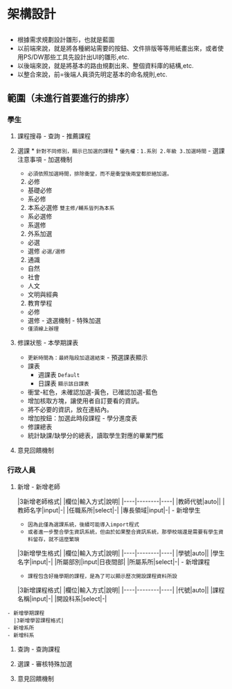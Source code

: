 # 架構設計

##
+ 根據需求規劃設計雛形，也就是藍圖
+ 以前端來說，就是將各種網站需要的按鈕、文件排版等等用紙畫出來，或者使用PS/DW那些工具先設計出UI的雛形,etc.
+ 以後端來說，就是將基本的路由規劃出來、整個資料庫的結構,etc.
+ 以整合來說，前=後端人員須先明定基本的命名規則,etc.

## 範圍（未進行首要進行的排序）

###  學生
  1. 課程搜尋
    - 查詢
    - 推薦課程

  1. 選課
    * `針對不同修別，顯示已加選的課程`
    * `優先權：1.系別 2.年級 3.加選時間`
    - 選課注意事項
    - 加選機制
      * `必須依照加選時間，排除衝堂，而不是衝堂後兩堂都拒絕加選。`
      2. 必修
        * 基礎必修
        * 系必修
      2. 本系必選修
        `雙主修/輔系皆列為本系`
        * 系必選修
        * 系選修
      2. 外系加選
        * 必選
        * 選修
          `必選/選修`
      2. 通識
        * 自然
        * 社會
        * 人文
        * 文明與經典
      2. 教育學程
        * 必修
        * 選修
    - 退選機制
    - 特殊加選
      * `僅須線上辦理`

  1. 修課狀態
    - 本學期課表
      * `更新時間為：最終階段加退選結束`
    - 預選課表顯示
      * 課表
        + 週課表 `Default`
        + 日課表 `顯示該日課表`
      * 衝堂-紅色，未確認加選-黃色，已確認加選-藍色
      * 增加核取方塊，讓使用者自訂要看的資訊。
      * 將不必要的資訊，放在連結內。
      * 增加按鈕：加選此時段課程
    - 學分進度表
      * 修課總表
      * 統計缺課/缺學分的總表，讀取學生對應的畢業門檻

  1. 意見回饋機制

### 行政人員
  1. 新增
    - 新增老師

      |3新增老師格式|
      |欄位|輸入方式|說明|
      |----|--------|----|
      |教師代號|auto||
      |教師名字|input|-|
      |任職系所|select|-|
      |專長領域|input|-|
    - 新增學生
      * `因為此僅為選課系統，後續可能導入import程式`
      * `或者進一步整合學生資訊系統，但由於如果整合資訊系統，那學校端還是需要有學生資料留存，就不這麼繁瑣`

      |3新增學生格式|
      |欄位|輸入方式|說明|
      |----|--------|----|
      |學號|auto||
      |學生名字|input|-|
      |所屬部別|input|日夜間部|
      |所屬系所|select|-|
    - 新增課程
      * `課程包含好幾學期的課程，是為了可以顯示歷次開設課程資料所設`
      
      |3新增課程格式|
      |欄位|輸入方式|說明|
      |----|--------|----|
      |代號|auto||
      |課程名稱|input|-|
      |開設科系|select|-|
      
    - 新增學期課程
      |3新增學習課程格式|
    - 新增系所
    - 新增科系

  1. 查詢
    - 查詢課程

  1. 選課
    - 審核特殊加選

  1. 意見回饋機制
